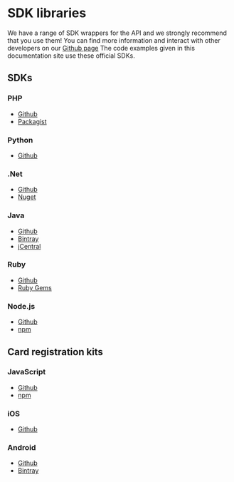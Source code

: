 # SDK libraries
We have a range of SDK wrappers for the API and we strongly recommend that you use them! You can find more information and interact with other developers on our [Github page](https://github.com/Mangopay)
The code examples given in this documentation site use these official SDKs.

## SDKs
### PHP
* [Github](https://github.com/Mangopay/mangopay2-php-sdk)
* [Packagist](https://packagist.org/packages/mangopay/php-sdk-v2)

### Python
* [Github](https://github.com/Mangopay/mangopay2-python-sdk)

### .Net
* [Github](https://github.com/Mangopay/mangopay2-net-sdk)
* [Nuget](https://www.nuget.org/packages/mangopay2-sdk/)

### Java
* [Github](https://github.com/Mangopay/mangopay2-java-sdk)
* [Bintray](https://bintray.com/mangopay/mangopay2-java-sdk)
* [jCentral](https://bintray.com/bintray/jcenter?filterByPkgName=mangopay2-java-sdk)

### Ruby
* [Github](https://github.com/Mangopay/mangopay2-ruby-sdk)
* [Ruby Gems](https://bintray.com/mangopay/mangopay2-java-sdk/mangopay2-java-sdk/view)

### Node.js
* [Github](https://github.com/Mangopay/mangopay2-nodejs-sdk)
* [npm](https://www.npmjs.com/package/mangopay2-nodejs-sdk)



## Card registration kits
### JavaScript
* [Github](https://github.com/Mangopay/cardregistration-js-kit)
* [npm](https://www.npmjs.com/package/mangopay-cardregistration-js-kit)

### iOS
* [Github](https://github.com/Mangopay/cardregistration-ios-kit)

### Android
* [Github](https://github.com/Mangopay/cardregistration-android-kit)
* [Bintray](https://bintray.com/mangopay/mangopay2-java-sdk/cardregistration-android-kit/view)